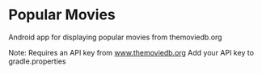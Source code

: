 # Popular Movies
Android app for displaying popular movies from themoviedb.org

Note: Requires an API key from www.themoviedb.org
Add your API key to gradle.properties


